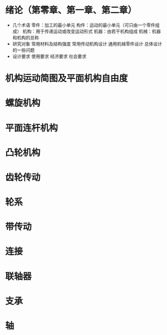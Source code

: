 # 绪论（第零章、第一章、第二章）
- 几个术语
	零件：加工的最小单元
	构件：运动的最小单元（可只由一个零件组成）
	机构：用于传递运动或改变运动形式
	机器：由若干机构组成
	机械：机器和机构的总称
- 研究对象
	常用材料及结构强度
	常用传动机构设计
	通用机械零件设计
	总体设计的一些问题
- 设计要求
	使用要求
	经济要求
	社会要求
# 机构运动简图及平面机构自由度
# 螺旋机构
# 平面连杆机构
# 凸轮机构
# 齿轮传动
# 轮系
# 带传动
# 连接
# 联轴器
# 支承
# 轴